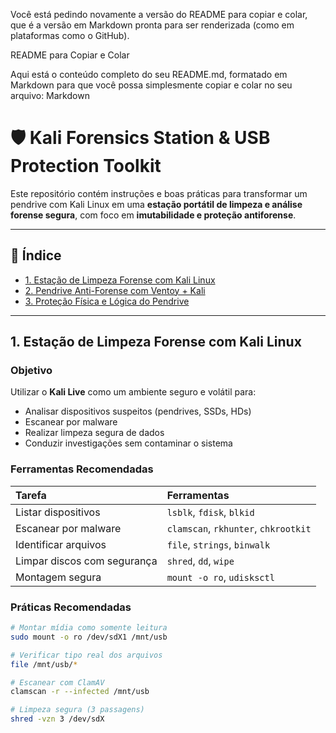 
Você está pedindo novamente a versão do README para copiar e colar, que é a versão em Markdown pronta para ser renderizada (como em plataformas como o GitHub).

README para Copiar e Colar

Aqui está o conteúdo completo do seu README.md, formatado em Markdown para que você possa simplesmente copiar e colar no seu arquivo:
Markdown

# 🛡️ Kali Forensics Station & USB Protection Toolkit

Este repositório contém instruções e boas práticas para transformar um pendrive com Kali Linux em uma **estação portátil de limpeza e análise forense segura**, com foco em **imutabilidade e proteção antiforense**.

---

## 📁 Índice

* [1. Estação de Limpeza Forense com Kali Linux](#1-estação-de-limpeza-forense-com-kali-linux)
* [2. Pendrive Anti-Forense com Ventoy + Kali](#2-pendrive-anti-forense-com-ventoy--kali)
* [3. Proteção Física e Lógica do Pendrive](#3-proteção-física-e-lógica-do-pendrive)

---

## 1. Estação de Limpeza Forense com Kali Linux

### Objetivo

Utilizar o **Kali Live** como um ambiente seguro e volátil para:

* Analisar dispositivos suspeitos (pendrives, SSDs, HDs)
* Escanear por malware
* Realizar limpeza segura de dados
* Conduzir investigações sem contaminar o sistema

### Ferramentas Recomendadas

| Tarefa                      | Ferramentas                          |
| :-------------------------- | :----------------------------------- |
| Listar dispositivos         | `lsblk`, `fdisk`, `blkid`            |
| Escanear por malware        | `clamscan`, `rkhunter`, `chkrootkit` |
| Identificar arquivos        | `file`, `strings`, `binwalk`         |
| Limpar discos com segurança | `shred`, `dd`, `wipe`                |
| Montagem segura             | `mount -o ro`, `udisksctl`           |

### Práticas Recomendadas

```bash
# Montar mídia como somente leitura
sudo mount -o ro /dev/sdX1 /mnt/usb

# Verificar tipo real dos arquivos
file /mnt/usb/*

# Escanear com ClamAV
clamscan -r --infected /mnt/usb

# Limpeza segura (3 passagens)
shred -vzn 3 /dev/sdX
